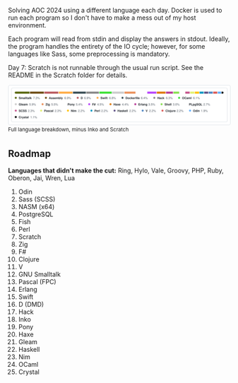 Solving AOC 2024 using a different language each day.
Docker is used to run each program so I don't have to make a mess out of my host environment.

Each program will read from stdin and display the answers in stdout. Ideally, the program handles the entirety of the IO cycle; however, for some languages like Sass, some preprocessing is mandatory.

Day 7: Scratch is not runnable through the usual run script. See the README in the Scratch folder for details.

![Languages](languages.svg)
<sup>Full language breakdown, minus Inko and Scratch</sup>

## Roadmap

**Languages that didn't make the cut:** Ring, Hylo, Vale, Groovy, PHP, Ruby, Oberon, Jai, Wren, Lua

1. Odin
2. Sass (SCSS)
3. NASM (x64)
4. PostgreSQL
5. Fish
6. Perl
7. Scratch
8. Zig
9. F#
10. Clojure
11. V
12. GNU Smalltalk
13. Pascal (FPC)
14. Erlang
15. Swift
16. D (DMD)
17. Hack
18. Inko
19. Pony
20. Haxe
21. Gleam
22. Haskell
23. Nim
24. OCaml
25. Crystal
